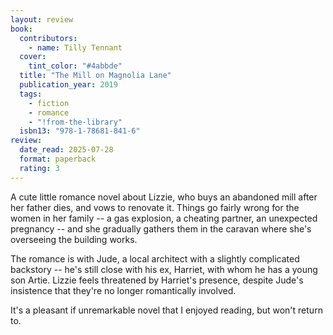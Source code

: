 ```yaml
---
layout: review
book:
  contributors:
    - name: Tilly Tennant
  cover:
    tint_color: "#4abbde"
  title: "The Mill on Magnolia Lane"
  publication_year: 2019
  tags:
    - fiction
    - romance
    - "!from-the-library"
  isbn13: "978-1-78681-841-6"
review:
  date_read: 2025-07-28
  format: paperback
  rating: 3
---
```

A cute little romance novel about Lizzie, who buys an abandoned mill after her father dies, and vows to renovate it.
Things go fairly wrong for the women in her family -- a gas explosion, a cheating partner, an unexpected pregnancy -- and she gradually gathers them in the caravan where she's overseeing the building works.

The romance is with Jude, a local architect with a slightly complicated backstory -- he's still close with his ex, Harriet, with whom he has a young son Artie.
Lizzie feels threatened by Harriet's presence, despite Jude's insistence that they're no longer romantically involved.

It's a pleasant if unremarkable novel that I enjoyed reading, but won't return to.
